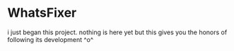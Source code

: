# WhatsFixer
i just began this project. nothing is here yet but this gives you the honors of following its development ^o^
